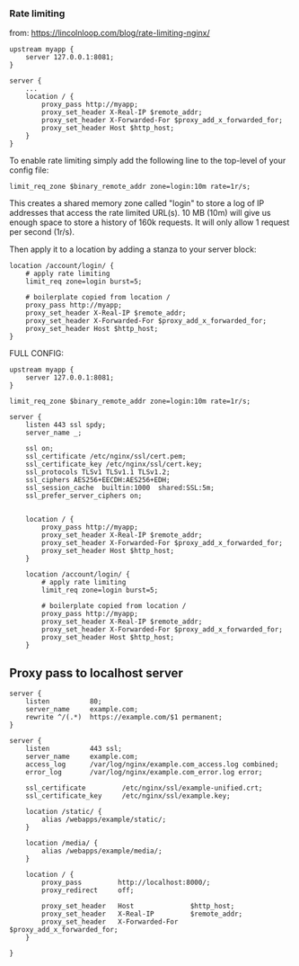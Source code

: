 

### Rate limiting
from: <https://lincolnloop.com/blog/rate-limiting-nginx/>
```
upstream myapp {
    server 127.0.0.1:8081;
}

server {
    ...
    location / {
        proxy_pass http://myapp;
        proxy_set_header X-Real-IP $remote_addr;
        proxy_set_header X-Forwarded-For $proxy_add_x_forwarded_for;
        proxy_set_header Host $http_host;
    }
}
```

To enable rate limiting simply add the following line to the top-level of your config file:
```
limit_req_zone $binary_remote_addr zone=login:10m rate=1r/s;
```

This creates a shared memory zone called "login" to store a log of IP addresses that access the rate limited URL(s). 10 MB (10m) will give us enough space to store a history of 160k requests. It will only allow 1 request per second (1r/s).

Then apply it to a location by adding a stanza to your server block:
```
location /account/login/ {
    # apply rate limiting
    limit_req zone=login burst=5;

    # boilerplate copied from location /
    proxy_pass http://myapp;
    proxy_set_header X-Real-IP $remote_addr;
    proxy_set_header X-Forwarded-For $proxy_add_x_forwarded_for;
    proxy_set_header Host $http_host;
}
```

FULL CONFIG:
```
upstream myapp {
    server 127.0.0.1:8081;
}

limit_req_zone $binary_remote_addr zone=login:10m rate=1r/s;

server {
    listen 443 ssl spdy;
    server_name _;
  
    ssl on;
    ssl_certificate /etc/nginx/ssl/cert.pem;
    ssl_certificate_key /etc/nginx/ssl/cert.key;
    ssl_protocols TLSv1 TLSv1.1 TLSv1.2;
    ssl_ciphers AES256+EECDH:AES256+EDH;
    ssl_session_cache  builtin:1000  shared:SSL:5m;
    ssl_prefer_server_ciphers on;

  
    location / {
        proxy_pass http://myapp;
        proxy_set_header X-Real-IP $remote_addr;
        proxy_set_header X-Forwarded-For $proxy_add_x_forwarded_for;
        proxy_set_header Host $http_host;
    }
    
    location /account/login/ {
        # apply rate limiting
        limit_req zone=login burst=5;
    
        # boilerplate copied from location /
        proxy_pass http://myapp;
        proxy_set_header X-Real-IP $remote_addr;
        proxy_set_header X-Forwarded-For $proxy_add_x_forwarded_for;
        proxy_set_header Host $http_host;
    }
```

## Proxy pass to localhost server
```nginx
server {
    listen          80;
    server_name     example.com;
    rewrite ^/(.*)  https://example.com/$1 permanent;
}

server {
    listen          443 ssl;
    server_name     example.com;
    access_log      /var/log/nginx/example.com_access.log combined;
    error_log       /var/log/nginx/example.com_error.log error;

    ssl_certificate         /etc/nginx/ssl/example-unified.crt;
    ssl_certificate_key     /etc/nginx/ssl/example.key;

    location /static/ {
        alias /webapps/example/static/;
    }

    location /media/ {
        alias /webapps/example/media/;
    }

    location / {
        proxy_pass         http://localhost:8000/;
        proxy_redirect     off;

        proxy_set_header   Host              $http_host;
        proxy_set_header   X-Real-IP         $remote_addr;
        proxy_set_header   X-Forwarded-For   $proxy_add_x_forwarded_for;
    }

}
```
